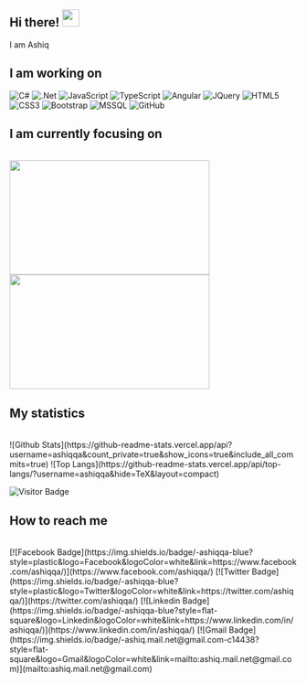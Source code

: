 ## Hi there! <img src="https://raw.githubusercontent.com/aemmadi/aemmadi/master/wave.gif" width="30px">
I am Ashiq

I am working on
------------------
![C#](https://img.shields.io/badge/c%23%20-%23239120.svg?&logo=c-sharp&logoColor=white)
![.Net](https://img.shields.io/badge/dotnet-net%23239120.svg?color=5C2D91&logo=.net&logoColor=white)
![JavaScript](https://img.shields.io/badge/javascript-%23F7DF1E.svg?&style=flat-square&logo=javascript&logoColor=black&labelColor=black)
![TypeScript](https://img.shields.io/badge/typescript%20-%23007ACC.svg?&logo=typescript&logoColor=white)
![Angular](https://img.shields.io/badge/angular%20-%23DD0031.svg?&logo=angular&logoColor=white)
![JQuery](https://img.shields.io/badge/jquery%20-%230769AD.svg?&logo=jquery&logoColor=white)
![HTML5](https://img.shields.io/badge/html5%20-%23E34F26.svg?&logo=html5&logoColor=white)
![CSS3](https://img.shields.io/badge/css3%20-%231572B6.svg?&logo=css3&logoColor=white)
![Bootstrap](https://img.shields.io/badge/bootstrap%20-%23563D7C.svg?&logo=bootstrap&logoColor=white)
![MSSQL](https://img.shields.io/badge/mysql-%2300f.svg?&logo=mysql&logoColor=white)
![GitHub](https://img.shields.io/badge/github-%23100000.svg?&logo=github&logoColor=white)

I am currently focusing on
--------------------------
</br>
<a href="https://github.com/ashiqqa/practice-ds-algo"> <img src="https://github-readme-stats.vercel.app/api/pin/?username=ashiqqa&repo=practice-ds-algo" width=350 height=200> </a> <a href="https://github.com/ashiqqa/hackerrank-solution"> <img src="https://github-readme-stats.vercel.app/api/pin/?username=ashiqqa&repo=hackerrank-solution" width=350 height=200> </a>

My statistics
---------------
</br>
![Github Stats](https://github-readme-stats.vercel.app/api?username=ashiqqa&count_private=true&show_icons=true&include_all_commits=true)
![Top Langs](https://github-readme-stats.vercel.app/api/top-langs/?username=ashiqqa&hide=TeX&layout=compact)

![Visitor Badge](https://visitor-badge.laobi.icu/badge?page_id=ashiqqa.ashiqqa)

How to reach me
---------------
</br>
[![Facebook Badge](https://img.shields.io/badge/-ashiqqa-blue?style=plastic&logo=Facebook&logoColor=white&link=https://www.facebook.com/ashiqqa/)](https://www.facebook.com/ashiqqa/)
[![Twitter Badge](https://img.shields.io/badge/-ashiqqa-blue?style=plastic&logo=Twitter&logoColor=white&link=https://twitter.com/ashiqqa/)](https://twitter.com/ashiqqa/)
[![Linkedin Badge](https://img.shields.io/badge/-ashiqqa-blue?style=flat-square&logo=Linkedin&logoColor=white&link=https://www.linkedin.com/in/ashiqqa/)](https://www.linkedin.com/in/ashiqqa/)
[![Gmail Badge](https://img.shields.io/badge/-ashiq.mail.net@gmail.com-c14438?style=flat-square&logo=Gmail&logoColor=white&link=mailto:ashiq.mail.net@gmail.com)](mailto:ashiq.mail.net@gmail.com)
